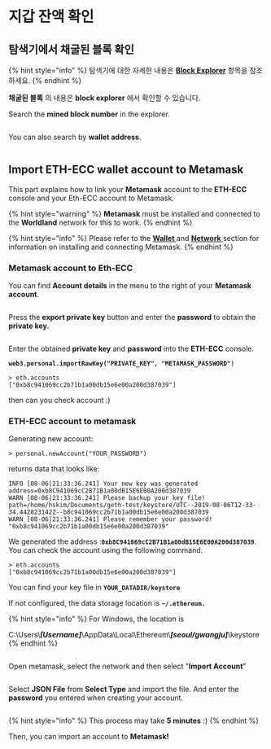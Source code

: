 # 지갑 잔액 확인

## **탐색기에서 채굴된 블록 확인**

{% hint style="info" %}
탐색기에 대한 자세한 내용은 [**Block Explorer**](../../user/user/block-explorer.md) 항목을 참조하세요.
{% endhint %}

**채굴된 블록** 의 내용은 **block explorer** 에서 확인할 수 있습니다.

Search the **mined block number** in the explorer.

<figure><img src="https://raw.githubusercontent.com/cryptoecc/WorldlLand-Docs/master/.gitbook/assets/scan_1.png" alt=""><figcaption></figcaption></figure>

You can also search by **wallet address**.

<figure><img src="https://raw.githubusercontent.com/cryptoecc/WorldlLand-Docs/master/.gitbook/assets/scan_2.png" alt=""><figcaption></figcaption></figure>

## Import ETH-ECC wallet account to Metamask

This part explains how to link your **Metamask** account to the **ETH-ECC** console and your Eth-ECC account to Metamask.



{% hint style="warning" %}
**Metamask** must be installed and connected to the **Worldland** network for this to work.
{% endhint %}

{% hint style="info" %}
Please refer to the [**Wallet** ](../../user/user/wallet.md)and [**Network** ](../../user/user/network.md)section for information on installing and connecting Metamask.&#x20;
{% endhint %}

### Metamask account  to Eth-ECC

You can find **Account details** in the menu to the right of your **Metamask account**.

<figure><img src="../../.gitbook/assets/account_details.png" alt=""><figcaption></figcaption></figure>

Press the **export private key** button and enter the **password** to obtain the **private key.**

<figure><img src="../../.gitbook/assets/export_private_key.png" alt=""><figcaption></figcaption></figure>

Enter the obtained **private key** and **password** into the **ETH-ECC** console.

**`web3.personal.importRawKey("PRIVATE_KEY", "METAMASK_PASSWORD"`**`)`

```
> eth.accounts
["0xb8c941069cc2b71b1a00db15e6e00a200d387039"]
```

then can you check account :)

### ETH-ECC account to metamask

Generating new account:

```
> personal.newAccount("YOUR_PASSWORD")
```

returns data that looks like:

```
INFO [08-06|21:33:36.241] Your new key was generated               address=0xb8C941069cC2B71B1a00dB15E6E00A200d387039
WARN [08-06|21:33:36.241] Please backup your key file!             path=/home/hskim/Documents/geth-test/keystore/UTC--2019-08-06T12-33-34.442823142Z--b8c941069cc2b71b1a00db15e6e00a200d387039
WARN [08-06|21:33:36.241] Please remember your password! 
"0xb8c941069cc2b71b1a00db15e6e00a200d387039"
```

We generated the address :**`0xb8C941069cC2B71B1a00dB15E6E00A200d387039`**. You can check the account using the following command.

```
> eth.accounts
["0xb8c941069cc2b71b1a00db15e6e00a200d387039"]
```



You can find your key file in  **`YOUR_DATADIR/keystore`**

If not configured, the data storage location is **`~/.ethereum.`**

{% hint style="info" %}
For Windows, the location is

&#x20;C:\Users\\_**\[Username]**_\AppData\Local\Ethereum\\_**\[seoul/gwangju]**_\keystore
{% endhint %}

<figure><img src="../../.gitbook/assets/image (23).png" alt=""><figcaption></figcaption></figure>

Open metamask, select the network and then select "**Import Account**"

<figure><img src="https://raw.githubusercontent.com/cryptoecc/WorldlLand-Docs/master/.gitbook/assets/import%20account.png" alt=""><figcaption></figcaption></figure>

Select **JSON File** from **Select Type** and import the file. And enter the **password** you entered when creating your account.

<figure><img src="../../.gitbook/assets/import_json.png" alt=""><figcaption></figcaption></figure>

{% hint style="info" %}
This process may take **5 minutes** :)
{% endhint %}



Then, you can import an account to **Metamask!**



